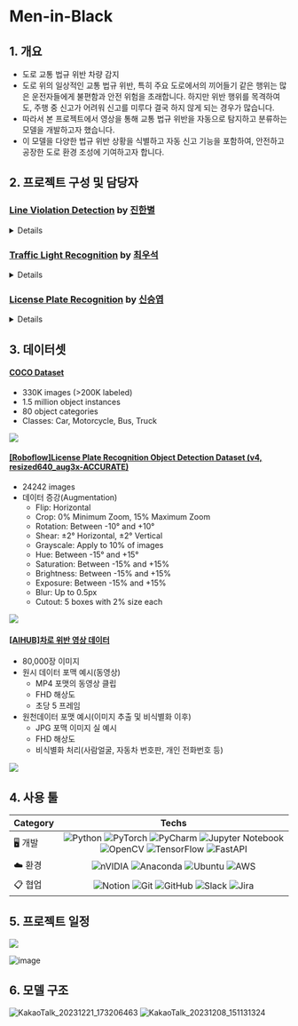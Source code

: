 # Men-in-Black

## 1. 개요
- 도로 교통 법규 위반 차량 감지
- 도로 위의 일상적인 교통 법규 위반, 특히 주요 도로에서의 끼어들기 같은 행위는 많은 운전자들에게 불편함과 안전 위험을 초래합니다. 하지만 위반 행위를 목격하여도, 주행 중 신고가 어려워 신고를 미루다 결국 하지 않게 되는 경우가 많습니다.
- 따라서 본 프로젝트에서 영상을 통해 교통 법규 위반을 자동으로 탐지하고 분류하는 모델을 개발하고자 했습니다.
- 이 모델을 다양한 법규 위반 상황을 식별하고 자동 신고 기능을 포함하여, 안전하고 공장한 도로 환경 조성에 기여하고자 합니다.

## 2. 프로젝트 구성 및 담당자

### [Line Violation Detection](https://github.com/SeSAC-Men-in-Black/Men-in-Black/tree/074ad63391bab45290966de5b0f9d747f9a252ae/Line%20violation%20detection) by [진한별](https://github.com/Moonbyeol)
<details>
<summary>Details</summary>

## 진행 과정:

1. 차량 인식
2. 차선 인식
3. 위반 탐지지

## 모델 구성 및 분류:

1. 차량 인식 모델
   
    a. 모델 구성
   
       ⅰ. Detection Model : Mask R-CNN
   
       ⅱ. BackBone Network : ResNet101
   
       ⅲ. BackBone Pre-trained : torchvision://resnet101
   
       ⅳ. Loss function : SeesawLoss
   
       ⅴ. Optimizer : SGD, lr 초기값: 1e-6
   
    b. Class 분류
   
       ⅰ. 이륜차(vehicle_bike) : 10066
   
       ⅱ. 버스(vehicle_bus) : 75198
   
       ⅲ. 승용차(vehicle_car) : 232013
   
       ⅳ. 트럭(vehicle_truck) : 28905

2. 차선 인식 모델

    a. 모델 구성
   
       ⅰ. Detection Model : FCN(Fully Convolutional Network)
   
       ⅱ. BackBone Network : ResNet50
   
       ⅲ. Loss function : FocalLoss
   
       ⅳ. Optimizer : Adam, lr 초기값: 0.001
   
    b. Class 분류
   
       ⅰ. 색상별
   
           1) 청색(lane_blue) : 133654
   
           2) 갓길차선(lane_shoulder) : 55639
   
           3) 흰색(lane_white) : 128181
   
           4) 황색(lane_yellow) : 29554
   
       ⅱ. 타입별
   
            1) 1줄 점선(single_dashed) : 78953
   
            2) 1줄 실선(single_solid) : 181342
   
            3) 2줄 실선(double_solid) : 84914
   
            4) 좌점선_우실선(left_dashed_double) : 1095
   
            5) 좌실선_우점선(right_dashed_double) : 724
   

3. 위반 탐지 모델

    a. 모델 구성
   
       ⅰ. Detection Model : ResNet18
   
       ⅱ. Loss function : CrossEntropyLoss
   
       ⅲ. Optimizer : SGD, lr 초기값: 0.001
   
    b. Class 분류
   
       ⅰ. 정상(normal): 197618
   
       ⅱ. 위험(danger): 31229
   
       ⅲ. 위반(violation): 117335
   
    c. 위반 탐지 과정
   
       ⅰ. 정상
![image](https://github.com/SeSAC-Men-in-Black/Men-in-Black/assets/140053617/2e074200-ff13-47c8-9781-ea10440611ae)
![image](https://github.com/SeSAC-Men-in-Black/Men-in-Black/assets/140053617/a0ce2c45-06a2-4d8b-a9a9-1856df83fd89)
![image](https://github.com/SeSAC-Men-in-Black/Men-in-Black/assets/140053617/8fc3ccee-c625-48f9-a12c-6e77046a8507)
   
       ⅱ. 위험
![image](https://github.com/SeSAC-Men-in-Black/Men-in-Black/assets/140053617/7d8d9cea-9e1d-4f7b-8391-93abd1474d1b)
![image](https://github.com/SeSAC-Men-in-Black/Men-in-Black/assets/140053617/f463b8a0-07ad-4f24-b5fb-65cd146aa369)
![image](https://github.com/SeSAC-Men-in-Black/Men-in-Black/assets/140053617/4e0f5535-8d59-4045-87c9-d13ea7040ba2)
   
        ⅲ. 위반
![image](https://github.com/SeSAC-Men-in-Black/Men-in-Black/assets/140053617/139735ea-e164-4e1f-9834-fd0bec7cd076)
![image](https://github.com/SeSAC-Men-in-Black/Men-in-Black/assets/140053617/8cc27f2e-a4d5-484e-b559-e01796cd88c3)
![image](https://github.com/SeSAC-Men-in-Black/Men-in-Black/assets/140053617/1c059bb2-0456-4fd9-bcd8-7a576c1e315c)




</details>

### [Traffic Light Recognition](https://github.com/SeSAC-Men-in-Black/Men-in-Black/tree/main/Traffic-Light-Recognition) by [최우석](https://github.com/Wangws1004)
<details>
<summary>Details</summary>
<br>
</details>

### [License Plate Recognition](https://github.com/SeSAC-Men-in-Black/Men-in-Black/tree/main/Automatic%20License%20Plate%20Recognition) by [신승엽](https://github.com/syshin0116)
<details>
<summary>Details</summary>

## 진행 과정:

1. 차량 감지(Vehicle Detection)
    
2. 번호판 감지(License Plate Detection)
    
3. OCR(Optical Character Recognition)
    

## 1. 차량 감지(Vehicle Detection)

- Model: Yolov8n, Yolov8m
    
- Dataset: COCO Dataset
    
    - 330K images (>200K labeled)
        
    - 1.5 million object instances
        
    - 80 object categories
        
- Classes: Car, Motorcycle, Bus, Truck
    

YOLO model structure

![](https://i.imgur.com/eFgToyo.png)


### 차량 트래킹(Object Tracking)

- model: Sort
    
    - A simple online and realtime tracking algorithm for 2D multiple object tracking in video sequences
        
- [GitHub - abewley/sort: Simple, online, and realtime tracking of multiple objects in a video sequence.](https://github.com/abewley/sort)
    

###   2. 번호판 감지(License Plate Detection)

- Model: Yolov8m 50 epoch, 120epoch
    
- Dataset: \[Roboflow][License Plate Recognition Object Detection Dataset (v4, resized640_aug3x-ACCURATE) by Roboflow Universe Projects](https://universe.roboflow.com/roboflow-universe-projects/license-plate-recognition-rxg4e/dataset/4 "https://universe.roboflow.com/roboflow-universe-projects/license-plate-recognition-rxg4e/dataset/4")
    
    - 24242 images
        
        - Augmentations
            
            - Flip: Horizontal
                
            - Crop: 0% Minimum Zoom, 15% Maximum Zoom
                
            - Rotation: Between -10° and +10°
                
            - Shear: ±2° Horizontal, ±2° Vertical
                
            - Grayscale: Apply to 10% of images
                
            - Hue: Between -15° and +15°
                
            - Saturation: Between -15% and +15%
                
            - Brightness: Between -15% and +15%
                
            - Exposure: Between -15% and +15%
                
            - Blur: Up to 0.5px
                
            - Cutout: 5 boxes with 2% size each
                
- Training:
    

hyper parameters:

`task=detect, mode=train, model=yolov8m.pt, data=/content/License_plate_recognition/dataset/License-Plate-Recognition-4/data.yaml, epochs=500, patience=50, batch=16, imgsz=640, save=True, save_period=-1, cache=False, device=None, workers=8, project=license_plate_detection_yolov8m, name=None, exist_ok=False, pretrained=True, optimizer=auto, verbose=True, seed=0, deterministic=True, single_cls=False, rect=False, cos_lr=False, close_mosaic=10, resume=False, amp=True, fraction=1.0, profile=False, freeze=None, overlap_mask=True, mask_ratio=4, dropout=0.0, val=True, split=val, save_json=False, save_hybrid=False, conf=None, iou=0.7, max_det=300, half=False, dnn=False, plots=True, source=None, show=False, save_txt=False, save_conf=False, save_crop=False, show_labels=True, show_conf=True, vid_stride=1, stream_buffer=False, line_width=None, visualize=False, augment=False, agnostic_nms=False, classes=None, retina_masks=False, boxes=True, format=torchscript, keras=False, optimize=False, int8=False, dynamic=False, simplify=False, opset=None, workspace=4, nms=False, lr0=0.01, lrf=0.01, momentum=0.937, weight_decay=0.0005, warmup_epochs=3.0, warmup_momentum=0.8, warmup_bias_lr=0.1, box=7.5, cls=0.5, dfl=1.5, pose=12.0, kobj=1.0, label_smoothing=0.0, nbs=64, hsv_h=0.015, hsv_s=0.7, hsv_v=0.4, degrees=0.0, translate=0.1, scale=0.5, shear=0.0, perspective=0.0, flipud=0.0, fliplr=0.5, mosaic=1.0, mixup=0.0, copy_paste=0.0, cfg=None, tracker=botsort.yaml, save_dir=license_plate_detection_yolov8m/train`

model summary:

`from n params module arguments 0 -1 1 1392 ultralytics.nn.modules.conv.Conv [3, 48, 3, 2] 1 -1 1 41664 ultralytics.nn.modules.conv.Conv [48, 96, 3, 2] 2 -1 2 111360 ultralytics.nn.modules.block.C2f [96, 96, 2, True] 3 -1 1 166272 ultralytics.nn.modules.conv.Conv [96, 192, 3, 2] 4 -1 4 813312 ultralytics.nn.modules.block.C2f [192, 192, 4, True] 5 -1 1 664320 ultralytics.nn.modules.conv.Conv [192, 384, 3, 2] 6 -1 4 3248640 ultralytics.nn.modules.block.C2f [384, 384, 4, True] 7 -1 1 1991808 ultralytics.nn.modules.conv.Conv [384, 576, 3, 2] 8 -1 2 3985920 ultralytics.nn.modules.block.C2f [576, 576, 2, True] 9 -1 1 831168 ultralytics.nn.modules.block.SPPF [576, 576, 5] 10 -1 1 0 torch.nn.modules.upsampling.Upsample [None, 2, 'nearest'] 11 [-1, 6] 1 0 ultralytics.nn.modules.conv.Concat [1] 12 -1 2 1993728 ultralytics.nn.modules.block.C2f [960, 384, 2] 13 -1 1 0 torch.nn.modules.upsampling.Upsample [None, 2, 'nearest'] 14 [-1, 4] 1 0 ultralytics.nn.modules.conv.Concat [1] 15 -1 2 517632 ultralytics.nn.modules.block.C2f [576, 192, 2] 16 -1 1 332160 ultralytics.nn.modules.conv.Conv [192, 192, 3, 2] 17 [-1, 12] 1 0 ultralytics.nn.modules.conv.Concat [1] 18 -1 2 1846272 ultralytics.nn.modules.block.C2f [576, 384, 2] 19 -1 1 1327872 ultralytics.nn.modules.conv.Conv [384, 384, 3, 2] 20 [-1, 9] 1 0 ultralytics.nn.modules.conv.Concat [1] 21 -1 2 4207104 ultralytics.nn.modules.block.C2f [960, 576, 2] 22 [15, 18, 21] 1 3776275 ultralytics.nn.modules.head.Detect [1, [192, 384, 576]] Model summary: 295 layers, 25856899 parameters, 25856883 gradients`

optimizer: SGD(lr=0.01, momentum=0.9) with parameter groups 77 weight(decay=0.0), 84 weight(decay=0.0005), 83 bias(decay=0.0)

Image sizes: 640 train, 640 val

#### WandB

![](https://i.imgur.com/wKFGARx.png)

![](https://i.imgur.com/ZwzZCZh.png)

![](https://i.imgur.com/iGsTw9O.png)

![](https://i.imgur.com/AKzo4Tz.png)

![](https://i.imgur.com/UKG85j0.png)

![](https://i.imgur.com/1B8dgOW.png)

## 3. OCR(Optical Character Recognition)

Model: EasyOCR

Preprocessing steps:

1. **Grayscale Conversion**: This simplifies the image by removing color information, making further processing faster and focusing on intensity.
    
2. **Contrast Enhancement with CLAHE (Contrast Limited Adaptive Histogram Equalization)**: Improves the contrast of the image, making details more distinct, especially useful in varying lighting conditions.
    
3. **Gaussian Blur**: Reduces noise and smoothes the image, which can help in reducing false edges detected in the subsequent edge detection step.
    
4. **Canny Edge Detection**: Identifies edges in the image. This is useful for finding the boundaries of objects, in this case, the license plate.
    
5. **Finding Contours and Perspective Transformation**: Identifies contours in the image and, if a rectangular contour (assumed to be the license plate) is found, applies a perspective transformation to get a front-facing view of the license plate.
    

Original Image:

![](https://i.imgur.com/63v2mMO.png)


Detected Car:

![](https://i.imgur.com/50zAgWN.png)


Grayscale:

![](https://i.imgur.com/3h2XYY4.png)

CLAHE:

![](https://i.imgur.com/Nt70a3p.png)

Gaussian Blur:

![](https://i.imgur.com/I0Cg8wH.png)


Canny Edge Detection:

![](https://i.imgur.com/vEbTsXy.png)

## Attempts and Failure:

- Tracking cars with yolov8:
    
    - worse outputs compared to Sort, took longer time→ attempted at early stages, improved output expected
        
- Clips from Dashboard cam:
    
    - Car and License Plates were well detected, but video quality too low for OCR
        
    - phenomenon occurred more frequently when relative speed of vehicle was faster
        

## Room for Improvements:

- Try variety of Object Detection models for comparison
    
- Try variety of OCR models for comparison(TesseractOCR, PaddleOCR)
    
- Enhance Video Quality for better detection and recognition
    
- Try Segmentation
</details>

## 3. 데이터셋

#### [COCO Dataset](https://cocodataset.org/#home)
- 330K images (>200K labeled)
- 1.5 million object instances
- 80 object categories
- Classes: Car, Motorcycle, Bus, Truck

![](https://i.imgur.com/X6FioAe.png)




#### [\[Roboflow\]License Plate Recognition Object Detection Dataset (v4, resized640_aug3x-ACCURATE)](https://universe.roboflow.com/roboflow-universe-projects/license-plate-recognition-rxg4e/dataset/4)
- 24242 images
- 데이터 증강(Augmentation)
  - Flip: Horizontal 
  - Crop: 0% Minimum Zoom, 15% Maximum Zoom 
  - Rotation: Between -10° and +10° 
  - Shear: ±2° Horizontal, ±2° Vertical 
  - Grayscale: Apply to 10% of images 
  - Hue: Between -15° and +15° 
  - Saturation: Between -15% and +15% 
  - Brightness: Between -15% and +15% 
  - Exposure: Between -15% and +15% 
  - Blur: Up to 0.5px 
  - Cutout: 5 boxes with 2% size each
 
![](https://i.imgur.com/CqP6mNG.png)


 #### [\[AIHUB\]차로 위반 영상 데이터](https://aihub.or.kr/aihubdata/data/view.do?currMenu=115&topMenu=100&aihubDataSe=data&dataSetSn=628)
 - 80,000장 이미지
 - 원시 데이터 포맥 예시(동영상)
   - MP4 포맷의 동영상 클립
   - FHD 해상도
   - 초당 5 프레임
 - 원천데이터 포맷 예시(이미지 추출 및 비식별화 이후)
   - JPG 포맥 이미지 실 예시
   - FHD 해상도
   - 비식별화 처리(사람얼굴, 자동차 번호판, 개인 전화번호 등)

![](https://i.imgur.com/8PRmusV.png)

## 4. 사용 툴

| Category 	| Techs 	|
|---	|:---:	|
| 🖥️ 개발  	| ![Python](https://img.shields.io/badge/python-3670A0?style=for-the-badge&logo=python&logoColor=ffdd54) ![PyTorch](https://img.shields.io/badge/PyTorch-%23EE4C2C.svg?style=for-the-badge&logo=PyTorch&logoColor=white) ![PyCharm](https://img.shields.io/badge/pycharm-143?style=for-the-badge&logo=pycharm&logoColor=black&color=black&labelColor=green) ![Jupyter Notebook](https://img.shields.io/badge/jupyter-%23FA0F00.svg?style=for-the-badge&logo=jupyter&logoColor=white) ![OpenCV](https://img.shields.io/badge/opencv-%23white.svg?style=for-the-badge&logo=opencv&logoColor=white) ![TensorFlow](https://img.shields.io/badge/TensorFlow-%23FF6F00.svg?style=for-the-badge&logo=TensorFlow&logoColor=white) ![FastAPI](https://img.shields.io/badge/FastAPI-005571?style=for-the-badge&logo=fastapi)|
| ☁️ 환경 	| ![nVIDIA](https://img.shields.io/badge/nVIDIA-%2376B900.svg?style=for-the-badge&logo=nVIDIA&logoColor=white) ![Anaconda](https://img.shields.io/badge/Anaconda-%2344A833.svg?style=for-the-badge&logo=anaconda&logoColor=white) ![Ubuntu](https://img.shields.io/badge/Ubuntu-E95420?style=for-the-badge&logo=ubuntu&logoColor=white) ![AWS](https://img.shields.io/badge/AWS-%23FF9900.svg?style=for-the-badge&logo=amazon-aws&logoColor=white)|
| 📋 협업 	| ![Notion](https://img.shields.io/badge/Notion-%23000000.svg?style=for-the-badge&logo=notion&logoColor=white) ![Git](https://img.shields.io/badge/git-%23F05033.svg?style=for-the-badge&logo=git&logoColor=white) ![GitHub](https://img.shields.io/badge/github-%23121011.svg?style=for-the-badge&logo=github&logoColor=white) ![Slack](https://img.shields.io/badge/Slack-4A154B?style=for-the-badge&logo=slack&logoColor=white) ![Jira](https://img.shields.io/badge/jira-%230A0FFF.svg?style=for-the-badge&logo=jira&logoColor=white)|

## 5. 프로젝트 일정 

![](https://i.imgur.com/35Cr1cR.png)

![image](https://github.com/SeSAC-Men-in-Black/Men-in-Black/assets/140369529/0c31325c-acec-4954-a768-e079714aa469)


## 6. 모델 구조

![KakaoTalk_20231221_173206463](https://github.com/SeSAC-Men-in-Black/Men-in-Black/assets/140053617/09883330-4bb9-4651-9688-28010e4458c9)
![KakaoTalk_20231208_151131324](https://github.com/SeSAC-Men-in-Black/Men-in-Black/assets/140053617/9f171f80-f9a8-4ffc-8ff1-b17b0f7967dd)

